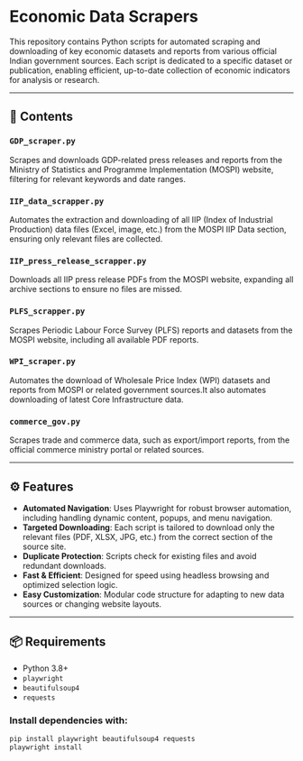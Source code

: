 # Economic Data Scrapers

This repository contains Python scripts for automated scraping and downloading of key economic datasets and reports from various official Indian government sources. Each script is dedicated to a specific dataset or publication, enabling efficient, up-to-date collection of economic indicators for analysis or research.

---

## 📁 Contents

### `GDP_scraper.py`
Scrapes and downloads GDP-related press releases and reports from the Ministry of Statistics and Programme Implementation (MOSPI) website, filtering for relevant keywords and date ranges.

### `IIP_data_scrapper.py`
Automates the extraction and downloading of all IIP (Index of Industrial Production) data files (Excel, image, etc.) from the MOSPI IIP Data section, ensuring only relevant files are collected.

### `IIP_press_release_scrapper.py`
Downloads all IIP press release PDFs from the MOSPI website, expanding all archive sections to ensure no files are missed.

### `PLFS_scrapper.py`
Scrapes Periodic Labour Force Survey (PLFS) reports and datasets from the MOSPI website, including all available PDF reports.

### `WPI_scraper.py`
Automates the download of Wholesale Price Index (WPI) datasets and reports from MOSPI or related government sources.It also automates downloading of latest Core Infrastructure data.

### `commerce_gov.py`
Scrapes trade and commerce data, such as export/import reports, from the official commerce ministry portal or related sources.

---

## ⚙️ Features

- **Automated Navigation**: Uses Playwright for robust browser automation, including handling dynamic content, popups, and menu navigation.
- **Targeted Downloading**: Each script is tailored to download only the relevant files (PDF, XLSX, JPG, etc.) from the correct section of the source site.
- **Duplicate Protection**: Scripts check for existing files and avoid redundant downloads.
- **Fast & Efficient**: Designed for speed using headless browsing and optimized selection logic.
- **Easy Customization**: Modular code structure for adapting to new data sources or changing website layouts.

---

## 📦 Requirements

- Python 3.8+
- `playwright`
- `beautifulsoup4`
- `requests`

### Install dependencies with:

```bash
pip install playwright beautifulsoup4 requests
playwright install
